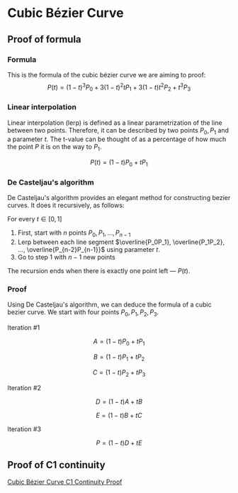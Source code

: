 # Cubic Bézier Curve

## Proof of formula

### Formula
This is the formula of the cubic bézier curve we are aiming to proof:
$$P(t) = (1-t)^3P_0+3(1-t)^2tP_1+3(1-t)t^2P_2+t^3P_3$$

### Linear interpolation

Linear interpolation (lerp) is defined as a linear parametrization of the line between two points.
Therefore, it can be described by two points $P_0, P_1$ and a parameter $t$.
The t-value can be thought of as a percentage of how much the point $P$ it is on the way to $P_1$.

$$ P(t) = (1-t)P_0 + tP_1$$

### De Casteljau's algorithm
De Casteljau's algorithm provides an elegant method for constructing bezier curves.
It does it recursively, as follows:

For every $t \in [0,1]$
1. First, start with $n$ points $P_0, P_1, ..., P_{n-1}$
2. Lerp between each line segment $\overline{P_0P_1}, \overline{P_1P_2}, ..., \overline{P_{n-2}P_{n-1}}$ using parameter $t$.
3. Go to step 1 with $n-1$ new points

The recursion ends when there is exactly one point left — $P(t)$.

### Proof
Using De Casteljau's algorithm, we can deduce the formula of a cubic bezier curve. We start with four points $P_0, P_1, P_2, P_3$.

Iteration #1

$$A=(1-t)P_0+tP_1$$

$$B=(1-t)P_1+tP_2$$

$$C=(1-t)P_2+tP_3$$


Iteration #2

$$D=(1-t)A+tB$$

$$E=(1-t)B+tC$$



Iteration #3

$$P=(1-t)D+tE$$


## Proof of C1 continuity
[Cubic Bézier Curve C1 Continuity Proof](https://docs.google.com/document/d/1yOPxu6LAcAWaRyBlGrb4e02S1lrvkTArEI2bsm8eq4w/edit?usp=sharing)
